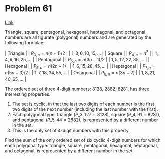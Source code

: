 # Problem 61

[Link](https://projecteuler.net/problem=61)

Triangle, square, pentagonal, hexagonal, heptagonal, and octagonal numbers are all figurate (polygonal) numbers and are generated by the following formulae:

| Triangle   |  | $P_{3,n}=n(n+1)/2$  |  | $1, 3, 6, 10, 15, \dots$  |
| Square     |  | $P_{4,n}=n^2$       |  | $1, 4, 9, 16, 25, \dots$  |
| Pentagonal |  | $P_{5,n}=n(3n-1)/2$ |  | $1, 5, 12, 22, 35, \dots$ |
| Hexagonal  |  | $P_{6,n}=n(2n-1)$   |  | $1, 6, 15, 28, 45, \dots$ |
| Heptagonal |  | $P_{7,n}=n(5n-3)/2$ |  | $1, 7, 18, 34, 55, \dots$ |
| Octagonal  |  | $P_{8,n}=n(3n-2)$   |  | $1, 8, 21, 40, 65, \dots$ |

The ordered set of three $4$-digit numbers: $8128$, $2882$, $8281$, has three interesting properties.

1.  The set is cyclic, in that the last two digits of each number is the first two digits of the next number (including the last number with the first).
2.  Each polygonal type: triangle ($P\_{3,127}=8128$), square ($P\_{4,91}=8281$), and pentagonal ($P\_{5,44}=2882$), is represented by a different number in the set.
3.  This is the only set of $4$-digit numbers with this property.

Find the sum of the only ordered set of six cyclic $4$-digit numbers for which each polygonal type: triangle, square, pentagonal, hexagonal, heptagonal, and octagonal, is represented by a different number in the set.